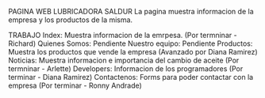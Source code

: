 PAGINA WEB LUBRICADORA SALDUR
La pagina muestra informacion de la empresa y los productos de la misma.

TRABAJO
Index: Muestra informacion de la emrpesa. (Por termninar - Richard)
Quienes Somos: Pendiente
Nuestro equipo: Pendiente
Productos: Muestra los productos que vende la empresa (Avanzado por Diana Ramirez)
Noticias: Muestra informacion e importancia del cambio de aceite (Por termninar - Arlette)
Developers: Informacion de los programadores (Por terminar - Diana Ramirez)
Contactenos: Forms para poder contactar con la empresa (Por terminar - Ronny Andrade)
